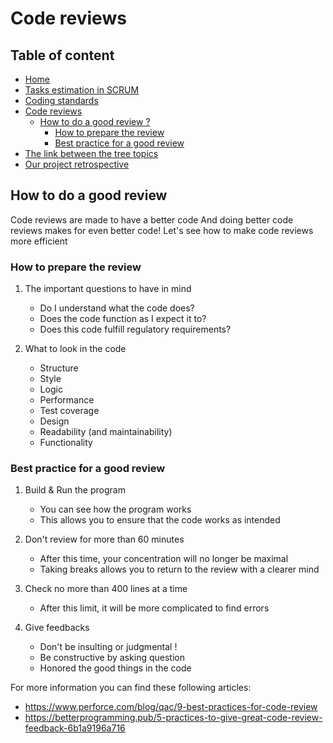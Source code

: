 # Code reviews

## Table of content
* [Home](/README.md)
* [Tasks estimation in SCRUM](/readme-content/tasks-estimation.md)
* [Coding standards](/readme-content/coding-standards.md)
* [Code reviews](/readme-content/code-reviews.md)
    * [How to do a good review ?](#how-to-do-a-good-review)
        * [How to prepare the review](#how-to-prepare-the-review)
        * [Best practice for a good review](#best-practice-for-a-good-review)
* [The link between the tree topics](/readme-content/topics-link.md)
* [Our project retrospective](/readme-content/project-retrospective.md)


## How to do a good review

Code reviews are made to have a better code
And doing better code reviews makes for even better code!
Let's see how to make code reviews more efficient

### How to prepare the review

1. The important questions to have in mind
    * Do I understand what the code does?
    * Does the code function as I expect it to?
    * Does this code fulfill regulatory requirements?

2. What to look in the code
    * Structure
    * Style
    * Logic
    * Performance
    * Test coverage
    * Design
    * Readability (and maintainability)
    * Functionality

### Best practice for a good review

1. Build & Run the program
    * You can see how the program works
    * This allows you to ensure that the code works as intended

2. Don't review for more than 60 minutes
    * After this time, your concentration will no longer be maximal
    * Taking breaks allows you to return to the review with a clearer mind

3. Check no more than 400 lines at a time
    * After this limit, it will be more complicated to find errors

4. Give feedbacks
    * Don't be insulting or judgmental !
    * Be constructive by asking question
    * Honored the good things in the code

For more information you can find these following articles:
- https://www.perforce.com/blog/qac/9-best-practices-for-code-review
- https://betterprogramming.pub/5-practices-to-give-great-code-review-feedback-6b1a9196a716
